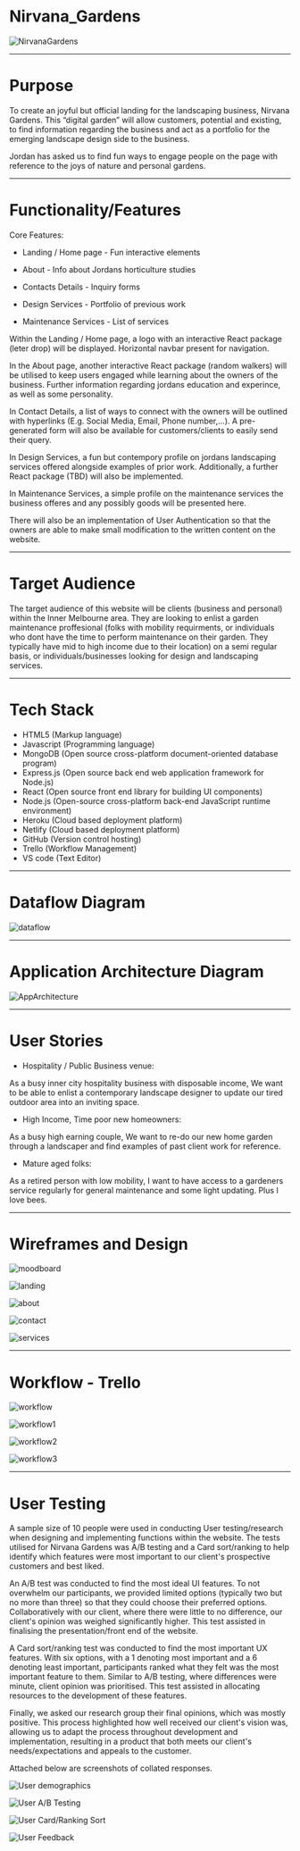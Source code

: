# Nirvana_Gardens
![NirvanaGardens](./userside/docs/main_1.jpg)

-------------------------- 

<h1>Purpose</h1>

To create an joyful but official landing for the landscaping business, Nirvana Gardens. This “digital garden” will allow customers, potential and existing, to find information regarding the business and act as a portfolio for the emerging landscape design side to the business.

Jordan has asked us to find fun ways to engage people on the page with reference to the joys of nature and personal gardens.

-----------------------

<h1>Functionality/Features</h1>
Core Features:

- Landing / Home page - Fun interactive elements

- About - Info about Jordans horticulture studies

- Contacts Details - Inquiry forms

- Design Services - Portfolio of previous work

- Maintenance Services - List of services 


Within the Landing / Home page, a logo with an interactive React package (leter drop) will be displayed. Horizontal navbar present for navigation.

In the About page, another interactive React package (random walkers) will be utilised to keep users engaged while learning about the owners of the business. Further information regarding jordans education and experince, as well as some personality.

In Contact Details, a list of ways to connect with the owners will be outlined with hyperlinks (E.g. Social Media, Email, Phone number,...). A pre-generated form will also be available for customers/clients to easily send their query.

In Design Services, a fun but contempory profile on jordans landscaping services offered alongside examples of prior work. Additionally, a further React package (TBD) will also be implemented.

In Maintenance Services, a simple profile on the maintenance services the business offeres and any possibly goods will be presented here.

There will also be an implementation of User Authentication so that the owners are able to make small modification to the written content on the website.

----------------------------

<h1>Target Audience</h1>

The target audience of this website will be clients (business and personal) within the Inner Melbourne area. They are looking to enlist a garden maintenance proffesional (folks with mobility requirments, or individuals who dont have the time to perform maintenance on their garden. They typically have mid to high income due to their location) on a semi regular basis, or individuals/businesses looking for design and landscaping services. 

------------------------------

<h1>Tech Stack</h1>

- HTML5 (Markup language)
- Javascript (Programming language)
- MongoDB (Open source cross-platform document-oriented database program)
- Express.js (Open source back end web application framework for Node.js)
- React (Open source front end library for building UI components)
- Node.js (Open-source cross-platform back-end JavaScript runtime environment)
- Heroku (Cloud based deployment platform)
- Netlify (Cloud based deployment platform)
- GitHub (Version control hosting)
- Trello (Workflow Management)
- VS code (Text Editor)

----------------------------

<h1>Dataflow Diagram</h1>

![dataflow](./userside/docs/dataflow_update%20-%20Flowchart.jpeg)

-------------------------------

<h1>Application Architecture Diagram</h1>

![AppArchitecture](./userside/docs/Application_Architecture_-_T3A2A.jpeg)

---------------------------------

<h1>User Stories</h1>

- Hospitality / Public Business venue:

As a busy inner city hospitality business with disposable income, We want to be able to enlist a contemporary landscape designer to update our tired outdoor area into an inviting space.

- High Income, Time poor new homeowners:

As a busy high earning couple, We want to re-do our new home garden through a landscaper and find examples of past client work for reference.

- Mature aged folks:

As a retired person with low mobility, I want to have access to a gardeners service regularly for general maintenance and some light updating. Plus I love bees.


-------------------------------

<h1>Wireframes and Design</h1>

![moodboard](./userside/docs/canvas_nirvana-gardens-220714_1541.png)

![landing](./userside/docs/Landing_wireframe.jpg)

![about](./userside/docs/About_wireframe.jpg)

![contact](./userside/docs/Contact_wireframe.jpg)

![services](./userside/docs/Services_wireframe.jpg)

---------------------------------

<h1>Workflow - Trello</h1>

![workflow](./userside/docs/trello4.png)

![workflow1](./userside/docs/Screenshot_Trello.jpg)

![workflow2](./userside/docs/Screenshot_Trello2.jpg)

![workflow3](./userside/docs/Screenshot_Trello3.jpg)

-------------------------------------------

<h1> User Testing </h1>

A sample size of 10 people were used in conducting User testing/research when designing and implementing functions within the website.
The tests utilised for Nirvana Gardens was A/B testing and a Card sort/ranking to help identify which features were most important to our client's prospective customers and best liked. 

An A/B test was conducted to find the most ideal UI features. To not overwhelm our participants, we provided limited options (typically two but no more than three) so that they could choose their preferred options. Collaboratively with our client, where there were little to no difference, our client's opinion was weighed significantly higher. This test assisted in finalising the presentation/front end of the website.

A Card sort/ranking test was conducted to find the most important UX features. With six options, with a 1 denoting most important and a 6 denoting least important, participants ranked what they felt was the most important feature to them. Similar to A/B testing, where differences were minute, client opinion was prioritised. This test assisted in allocating resources to the development of these features.

Finally, we asked our research group their final opinions, which was mostly positive. This process highlighted how well received our client's vision was, allowing us to adapt the process throughout development and implementation, resulting in a product that both meets our client's needs/expectations and appeals to the customer.

Attached below are screenshots of collated responses.

![User demographics](./userside/docs/User%20Demographic.png)

![User A/B Testing](./userside/docs/User%20A%3AB.png)

![User Card/Ranking Sort](./userside/docs/User%20Card%20Sort.png)

![User Feedback](./userside/docs/User%20Feedback.png)